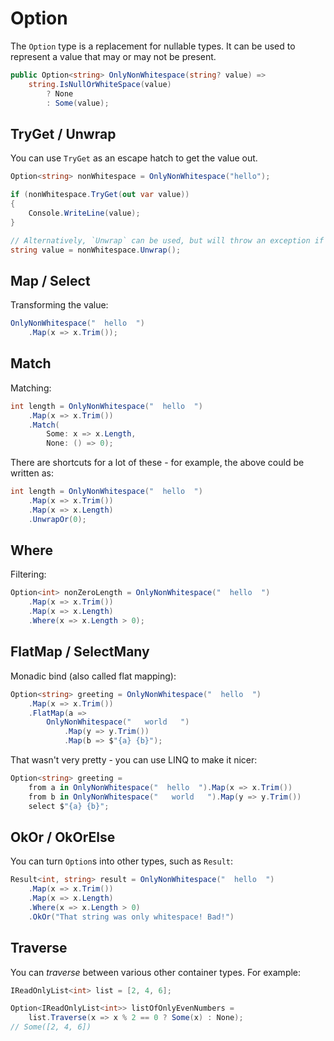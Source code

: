 # Option

The `Option` type is a replacement for nullable types. It can be used to represent a value that may or may not be
present.

```csharp
public Option<string> OnlyNonWhitespace(string? value) =>
    string.IsNullOrWhiteSpace(value)
        ? None
        : Some(value);
```

## TryGet / Unwrap

You can use `TryGet` as an escape hatch to get the value out.

```csharp
Option<string> nonWhitespace = OnlyNonWhitespace("hello");

if (nonWhitespace.TryGet(out var value))
{
    Console.WriteLine(value);
}

// Alternatively, `Unwrap` can be used, but will throw an exception if in the `None` state.
string value = nonWhitespace.Unwrap();
```

## Map / Select

Transforming the value:

```csharp
OnlyNonWhitespace("  hello  ")
    .Map(x => x.Trim());
```

## Match

Matching:

```csharp
int length = OnlyNonWhitespace("  hello  ")
    .Map(x => x.Trim())
    .Match(
        Some: x => x.Length,
        None: () => 0);
```

There are shortcuts for a lot of these - for example, the above could be written as:

```csharp
int length = OnlyNonWhitespace("  hello  ")
    .Map(x => x.Trim())
    .Map(x => x.Length)
    .UnwrapOr(0);
```

## Where

Filtering:

```csharp
Option<int> nonZeroLength = OnlyNonWhitespace("  hello  ")
    .Map(x => x.Trim())
    .Map(x => x.Length)
    .Where(x => x.Length > 0);
```

## FlatMap / SelectMany

Monadic bind (also called flat mapping):

```csharp
Option<string> greeting = OnlyNonWhitespace("  hello  ")
    .Map(x => x.Trim())
    .FlatMap(a =>
        OnlyNonWhitespace("   world   ")
            .Map(y => y.Trim())
            .Map(b => $"{a} {b}");
```

That wasn't very pretty - you can use LINQ to make it nicer:

```csharp
Option<string> greeting =
    from a in OnlyNonWhitespace("  hello  ").Map(x => x.Trim())
    from b in OnlyNonWhitespace("   world   ").Map(y => y.Trim())
    select $"{a} {b}";
```

## OkOr / OkOrElse

You can turn `Option`s into other types, such as `Result`:

```csharp
Result<int, string> result = OnlyNonWhitespace("  hello  ")
    .Map(x => x.Trim())
    .Map(x => x.Length)
    .Where(x => x.Length > 0)
    .OkOr("That string was only whitespace! Bad!")
```

## Traverse

You can _traverse_ between various other container types. For example:

```csharp
IReadOnlyList<int> list = [2, 4, 6];

Option<IReadOnlyList<int>> listOfOnlyEvenNumbers =
    list.Traverse(x => x % 2 == 0 ? Some(x) : None);
// Some([2, 4, 6])
```